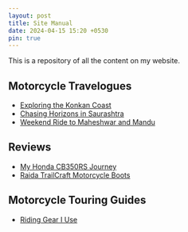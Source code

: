 ```yaml
---
layout: post
title: Site Manual
date: 2024-04-15 15:20 +0530
pin: true
---
```


This is a repository of all the content on my website.

## Motorcycle Travelogues

* <a href = "{% post_url 2024-03-15-exploring-the-konkan-coast %}">Exploring the Konkan Coast</a>
* <a href = "{% post_url 2024-04-06-chasing-horizons-in-saurashtra %}">Chasing Horizons in Saurashtra</a>
* <a href = "{% post_url 2024-04-06-weekend-ride-maheshwar-and-mandu %}">Weekend Ride to Maheshwar and Mandu</a>

## Reviews

* <a href = "{% post_url 2024-04-14-honda-cb350rs-review %}">My Honda CB350RS Journey</a>
* <a href = "{% post_url 2024-04-08-raida-trailcraft-motorcycle-boots-review %}">Raida TrailCraft Motorcycle Boots</a>

## Motorcycle Touring Guides

* <a href = "{% post_url 2024-03-27-motorcycle-riding-gear-i-use %}">Riding Gear I Use</a>